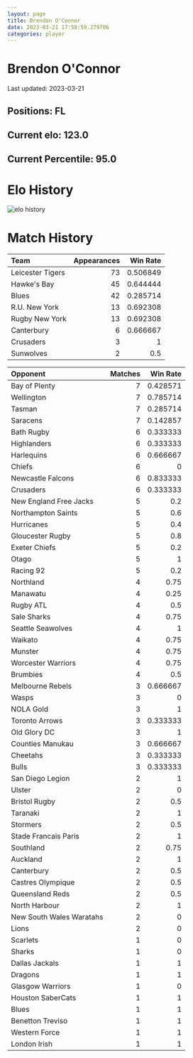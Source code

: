 ```yaml
---  
layout: page  
title: Brendon O'Connor  
date: 2023-03-21 17:58:59.279706  
categories: player  
---
```

# Brendon O'Connor


Last updated: 2023-03-21
## Positions: FL

## Current elo: 123.0

## Current Percentile: 95.0

# Elo History


![elo history](history_BrendonO'Connor.png)
# Match History


| Team             |   Appearances |   Win Rate |
|:-----------------|--------------:|-----------:|
| Leicester Tigers |            73 |   0.506849 |
| Hawke's Bay      |            45 |   0.644444 |
| Blues            |            42 |   0.285714 |
| R.U. New York    |            13 |   0.692308 |
| Rugby New York   |            13 |   0.692308 |
| Canterbury       |             6 |   0.666667 |
| Crusaders        |             3 |   1        |
| Sunwolves        |             2 |   0.5      |

| Opponent                 |   Matches |   Win Rate |
|:-------------------------|----------:|-----------:|
| Bay of Plenty            |         7 |   0.428571 |
| Wellington               |         7 |   0.785714 |
| Tasman                   |         7 |   0.285714 |
| Saracens                 |         7 |   0.142857 |
| Bath Rugby               |         6 |   0.333333 |
| Highlanders              |         6 |   0.333333 |
| Harlequins               |         6 |   0.666667 |
| Chiefs                   |         6 |   0        |
| Newcastle Falcons        |         6 |   0.833333 |
| Crusaders                |         6 |   0.333333 |
| New England Free Jacks   |         5 |   0.2      |
| Northampton Saints       |         5 |   0.6      |
| Hurricanes               |         5 |   0.4      |
| Gloucester Rugby         |         5 |   0.8      |
| Exeter Chiefs            |         5 |   0.2      |
| Otago                    |         5 |   1        |
| Racing 92                |         5 |   0.2      |
| Northland                |         4 |   0.75     |
| Manawatu                 |         4 |   0.25     |
| Rugby ATL                |         4 |   0.5      |
| Sale Sharks              |         4 |   0.75     |
| Seattle Seawolves        |         4 |   1        |
| Waikato                  |         4 |   0.75     |
| Munster                  |         4 |   0.75     |
| Worcester Warriors       |         4 |   0.75     |
| Brumbies                 |         4 |   0.5      |
| Melbourne Rebels         |         3 |   0.666667 |
| Wasps                    |         3 |   0        |
| NOLA Gold                |         3 |   1        |
| Toronto Arrows           |         3 |   0.333333 |
| Old Glory DC             |         3 |   1        |
| Counties Manukau         |         3 |   0.666667 |
| Cheetahs                 |         3 |   0.333333 |
| Bulls                    |         3 |   0.333333 |
| San Diego Legion         |         2 |   1        |
| Ulster                   |         2 |   0        |
| Bristol Rugby            |         2 |   0.5      |
| Taranaki                 |         2 |   1        |
| Stormers                 |         2 |   0.5      |
| Stade Francais Paris     |         2 |   1        |
| Southland                |         2 |   0.75     |
| Auckland                 |         2 |   1        |
| Canterbury               |         2 |   0.5      |
| Castres Olympique        |         2 |   0.5      |
| Queensland Reds          |         2 |   0.5      |
| North Harbour            |         2 |   1        |
| New South Wales Waratahs |         2 |   0        |
| Lions                    |         2 |   0        |
| Scarlets                 |         1 |   0        |
| Sharks                   |         1 |   0        |
| Dallas Jackals           |         1 |   1        |
| Dragons                  |         1 |   1        |
| Glasgow Warriors         |         1 |   0        |
| Houston SaberCats        |         1 |   1        |
| Blues                    |         1 |   1        |
| Benetton Treviso         |         1 |   1        |
| Western Force            |         1 |   1        |
| London Irish             |         1 |   1        |